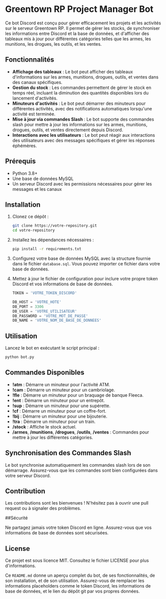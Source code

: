 # Greentown RP Project Manager Bot

Ce bot Discord est conçu pour gérer efficacement les projets et les activités sur le serveur Greentown RP. Il permet de gérer les stocks, de synchroniser les informations entre Discord et la base de données, et d'afficher des tableaux mis à jour pour différentes catégories telles que les armes, les munitions, les drogues, les outils, et les ventes.

## Fonctionnalités

- **Affichage des tableaux** : Le bot peut afficher des tableaux d'informations sur les armes, munitions, drogues, outils, et ventes dans des canaux spécifiques.
- **Gestion du stock** : Les commandes permettent de gérer le stock en temps réel, incluant la diminution des quantités disponibles lors du lancement d'activités.
- **Minuteurs d'activités** : Le bot peut démarrer des minuteurs pour différentes activités, avec des notifications automatiques lorsqu'une activité est terminée.
- **Mise à jour via commandes Slash** : Le bot supporte des commandes slash pour mettre à jour les informations sur les armes, munitions, drogues, outils, et ventes directement depuis Discord.
- **Interactions avec les utilisateurs** : Le bot peut réagir aux interactions des utilisateurs avec des messages spécifiques et gérer les réponses éphémères.

## Prérequis

- Python 3.8+
- Une base de données MySQL
- Un serveur Discord avec les permissions nécessaires pour gérer les messages et les canaux

## Installation

1. Clonez ce dépôt :
    ```bash
    git clone https://votre-repository.git
    cd votre-repository
    ```

2. Installez les dépendances nécessaires :
    ```bash
    pip install -r requirements.txt
    ```

3. Configurez votre base de données MySQL avec la structure fournie dans le fichier `database.sql`. Vous pouvez importer ce fichier dans votre base de données.

4. Mettez à jour le fichier de configuration pour inclure votre propre token Discord et vos informations de base de données.

    ```python
    TOKEN = 'VOTRE_TOKEN_DISCORD'

    DB_HOST = 'VOTRE_HOTE'
    DB_PORT = 3306
    DB_USER = 'VOTRE_UTILISATEUR'
    DB_PASSWORD = 'VOTRE_MOT_DE_PASSE'
    DB_NAME = 'VOTRE_NOM_DE_BASE_DE_DONNEES'
    ```

## Utilisation

Lancez le bot en exécutant le script principal :

```bash
python bot.py
```

## Commandes Disponibles

- **!atm** : Démarre un minuteur pour l'activité ATM.
- **!cam** : Démarre un minuteur pour un cambriolage.
- **!fle** : Démarre un minuteur pour un braquage de banque Fleeca.
- **!ent** : Démarre un minuteur pour un entrepôt.
- **!sup** : Démarre un minuteur pour une supérette.
- **!cf** : Démarre un minuteur pour un coffre-fort.
- **!bij** : Démarre un minuteur pour une bijouterie.
- **!tra** : Démarre un minuteur pour un train.
- **/stock** : Affiche le stock actuel.
- **/armes**, **/munitions**, **/drogues**, **/outils**, **/ventes** : Commandes pour mettre à jour les différentes catégories.

## Synchronisation des Commandes Slash

Le bot synchronise automatiquement les commandes slash lors de son démarrage. Assurez-vous que les commandes sont bien configurées dans votre serveur Discord.

## Contribution

Les contributions sont les bienvenues ! N'hésitez pas à ouvrir une pull request ou à signaler des problèmes.

##Sécurité

Ne partagez jamais votre token Discord en ligne. Assurez-vous que vos informations de base de données sont sécurisées.

## License

Ce projet est sous licence MIT. Consultez le fichier LICENSE pour plus d'informations.


Ce `README.md` donne un aperçu complet du bot, de ses fonctionnalités, de son installation, et de son utilisation. Assurez-vous de remplacer les informations placeholders comme le token Discord, les informations de base de données, et le lien du dépôt git par vos propres données.
